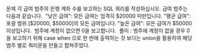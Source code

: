 문제
각 급여 범주의 은행 계좌 수를 보고하는 SQL 쿼리를 작성하십시오. 급여 범주는 다음과 같습니다.
​
"낮은 급여": 모든 급여는 엄격히 $20000 미만입니다.
"평균 급여": 포괄 범위 [$20000, $50000]의 모든 급여입니다.
"높은 급여": 모든 급여가 $50000 이상입니다.
​
범주에 계정이 없으면 0을 보고합니다.
​
풀이 : 범주에 계정이 없을 경우 0을 보고하기 위해 case when 으로 한 번에 출력하는 것 보다는 union을 활용하여 해당 범주 별로 쿼리문을 만들고 합쳐주었다.